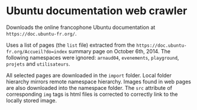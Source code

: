 # Ubuntu documentation web crawler

Downloads the online francophone Ubuntu documentation at `https://doc.ubuntu-fr.org/`.

Uses a list of pages (the `list` file) extracted from the `https://doc.ubuntu-fr.org/Accueil?do=index` summary page on October 6th, 2014. The following namespaces were ignored: `arnaud04`, `evenements`, `playground`, `projets` and `utilisateurs`.

All selected pages are downloaded in the `import` folder. Local folder hierarchy mirrors remote namespace hierarchy. Images found in web pages are also downloaded into the namespace folder. The `src` attribute of corresponding `img` tags is html files is corrected to correctly link to the locally stored image.